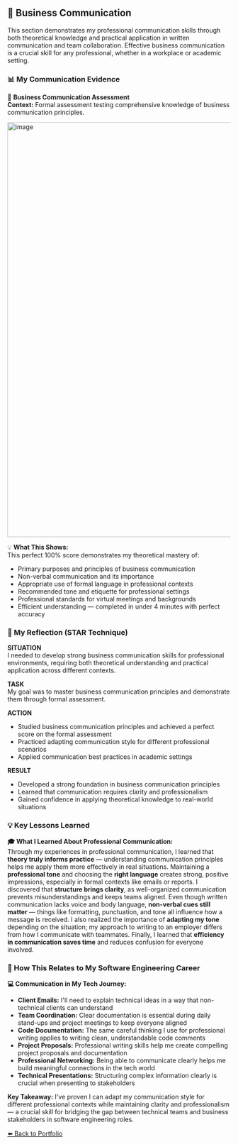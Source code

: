 ## 💼 Business Communication
This section demonstrates my professional communication skills through both theoretical knowledge and practical application in written communication and team collaboration. Effective business communication is a crucial skill for any professional, whether in a workplace or academic setting.

### 📊 My Communication Evidence

📝 **Business Communication Assessment**  
**Context:** Formal assessment testing comprehensive knowledge of business communication principles.

<img width="1914" height="936" alt="image" src="https://github.com/user-attachments/assets/11dba7e5-be5e-44b2-8bf0-a463989dda67" />


💡 **What This Shows:**  
This perfect 100% score demonstrates my theoretical mastery of:  
- Primary purposes and principles of business communication  
- Non-verbal communication and its importance  
- Appropriate use of formal language in professional contexts  
- Recommended tone and etiquette for professional settings  
- Professional standards for virtual meetings and backgrounds  
- Efficient understanding — completed in under 4 minutes with perfect accuracy

### 🎯 My Reflection (STAR Technique)

**SITUATION**  
I needed to develop strong business communication skills for professional environments, requiring both theoretical understanding and practical application across different contexts.

**TASK**  
My goal was to master business communication principles and demonstrate them through formal assessment.

**ACTION**  
- Studied business communication principles and achieved a perfect score on the formal assessment  
- Practiced adapting communication style for different professional scenarios  
- Applied communication best practices in academic settings  

**RESULT**  
- Developed a strong foundation in business communication principles  
- Learned that communication requires clarity and professionalism  
- Gained confidence in applying theoretical knowledge to real-world situations

### 💡 Key Lessons Learned

**🎓 What I Learned About Professional Communication:**  
Through my experiences in professional communication, I learned that **theory truly informs practice** — understanding communication principles helps me apply them more effectively in real situations. Maintaining a **professional tone** and choosing the **right language** creates strong, positive impressions, especially in formal contexts like emails or reports. I discovered that **structure brings clarity**, as well-organized communication prevents misunderstandings and keeps teams aligned. Even though written communication lacks voice and body language, **non-verbal cues still matter** — things like formatting, punctuation, and tone all influence how a message is received. I also realized the importance of **adapting my tone** depending on the situation; my approach to writing to an employer differs from how I communicate with teammates. Finally, I learned that **efficiency in communication saves time** and reduces confusion for everyone involved.

### 🔗 How This Relates to My Software Engineering Career

**💻 Communication in My Tech Journey:**  
- **Client Emails:** I'll need to explain technical ideas in a way that non-technical clients can understand
- **Team Coordination:** Clear documentation is essential during daily stand-ups and project meetings to keep everyone aligned
- **Code Documentation:** The same careful thinking I use for professional writing applies to writing clean, understandable code comments
- **Project Proposals:** Professional writing skills help me create compelling project proposals and documentation
- **Professional Networking:** Being able to communicate clearly helps me build meaningful connections in the tech world
- **Technical Presentations:** Structuring complex information clearly is crucial when presenting to stakeholders

**Key Takeaway:** I've proven I can adapt my communication style for different professional contexts while maintaining clarity and professionalism — a crucial skill for bridging the gap between technical teams and business stakeholders in software engineering roles.

[⬅️ Back to Portfolio](README.md)
